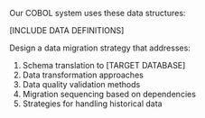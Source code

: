 Our COBOL system uses these data structures:

[INCLUDE DATA DEFINITIONS]

Design a data migration strategy that addresses:
1. Schema translation to [TARGET DATABASE]
2. Data transformation approaches
3. Data quality validation methods
4. Migration sequencing based on dependencies
5. Strategies for handling historical data